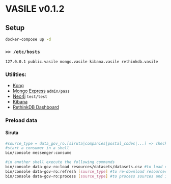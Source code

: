 # VASILE v0.1.2

## Setup

```bash
docker-compose up -d
```


### `>> /etc/hosts`

```
127.0.0.1 public.vasile mongo.vasile kibana.vasile rethinkdb.vasile
```


### Utilities:

* [Kong](http://public.vasile)
* [Mongo Express](http://mongo.vasile/) `admin/pass`
* [Neo4j](http://localhost:7474/browser/) `test/test`
* [Kibana](http://kibana.vasile/)
* [RethinkDB Dashboard](http://rethinkdb.vasile/)


### Preload data

#### Siruta

```bash
#source_type = data_gov_ro.[siruta|companies|postal_codes|...] => check App\Entity\OpenData\Source
#start a consumer in a shell
bin/console messenger:consume

#in another shell execute the following commands
bin/console data-gov-ro:load resources/datasets/datasets.csv #to load datasets urls from csv
bin/console data-gov-ro:refresh [source_type] #to re-download resources
bin/console data-gov-ro:process [source_type] #to process sources and import data
```
